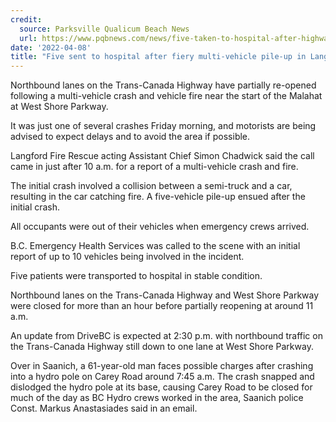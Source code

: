 ```yaml
---
credit:
  source: Parksville Qualicum Beach News
  url: https://www.pqbnews.com/news/five-taken-to-hospital-after-highway-1-crashes-in-langford/
date: '2022-04-08'
title: "Five sent to hospital after fiery multi-vehicle pile-up in Langford"
---
```

Northbound lanes on the Trans-Canada Highway have partially re-opened following a multi-vehicle crash and vehicle fire near the start of the Malahat at West Shore Parkway.

It was just one of several crashes Friday morning, and motorists are being advised to expect delays and to avoid the area if possible.

Langford Fire Rescue acting Assistant Chief Simon Chadwick said the call came in just after 10 a.m. for a report of a multi-vehicle crash and fire.

The initial crash involved a collision between a semi-truck and a car, resulting in the car catching fire. A five-vehicle pile-up ensued after the initial crash.

All occupants were out of their vehicles when emergency crews arrived.

B.C. Emergency Health Services was called to the scene with an initial report of up to 10 vehicles being involved in the incident.

Five patients were transported to hospital in stable condition.

Northbound lanes on the Trans-Canada Highway and West Shore Parkway were closed for more than an hour before partially reopening at around 11 a.m.

An update from DriveBC is expected at 2:30 p.m. with northbound traffic on the Trans-Canada Highway still down to one lane at West Shore Parkway.

Over in Saanich, a 61-year-old man faces possible charges after crashing into a hydro pole on Carey Road around 7:45 a.m. The crash snapped and dislodged the hydro pole at its base, causing Carey Road to be closed for much of the day as BC Hydro crews worked in the area, Saanich police Const. Markus Anastasiades said in an email.
